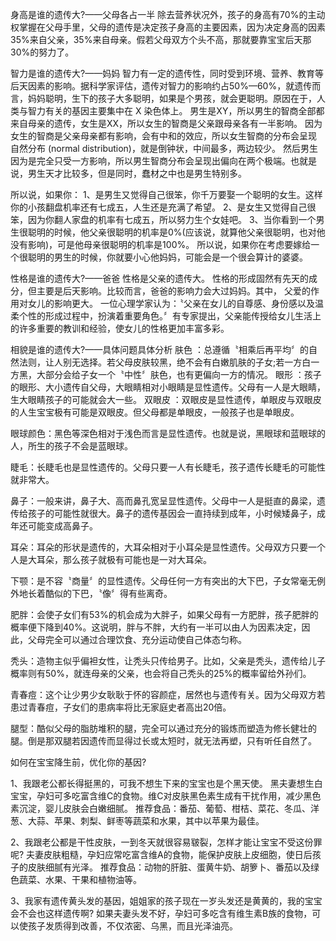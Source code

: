 身高是谁的遗传大?——父母各占一半
除去营养状况外，孩子的身高有70%的主动权掌握在父母手里，父母的遗传是决定孩子身高的主要因素，因为决定身高的因素35%来自父亲，35%来自母亲。假若父母双方个头不高，那就要靠宝宝后天那30%的努力了。
 
智力是谁的遗传大?——妈妈
智力有一定的遗传性，同时受到环境、营养、教育等后天因素的影响。据科学家评估，遗传对智力的影响约占50%—60%，就遗传而言，妈妈聪明，生下的孩子大多聪明，如果是个男孩，就会更聪明。原因在于，人类与智力有关的基因主要集中在 X 染色体上。
男生是XY，所以男生的智商全部都来自母亲的遗传，女生是XX，所以女生的智商是父亲跟母亲各有一半影响。
因为女生的智商是父亲母亲都有影响，会有中和的效应，所以女生智商的分布会呈现 自然分布 (normal distribution)，就是倒钟状，中间最多，两边较少。
然后男生因为是完全只受一方影响，所以男生智商分布会呈现出偏向在两个极端。也就是说，男生天才比较多，但是同时，蠢材之中也是男生特别多。
 
所以说，如果你：
1、是男生又觉得自己很笨，你千万要娶一个聪明的女生。这样你的小孩翻盘机率还有七成五，人生还是充满了希望。
2、是女生又觉得自己很笨，因为你翻人家盘的机率有七成五，所以努力生个女娃吧。
3、当你看到一个男生很聪明的时候，他父亲很聪明的机率是0%(应该说，就算他父亲很聪明，也对他没有影响)，可是他母亲很聪明的机率是100%。
所以说，如果你在考虑要嫁给一个很聪明的男生的时候，你就要小心他妈妈，可能会是一个很会算计的婆婆。


性格是谁的遗传大?——爸爸
性格是父亲的遗传大。 性格的形成固然有先天的成分，但主要是后天影响。比较而言，爸爸的影响力会大过妈妈。其中， 父爱的作用对女儿的影响更大。 一位心理学家认为：〝父亲在女儿的自尊感、身份感以及温柔个性的形成过程中，扮演着重要角色。〞有专家提出，父亲能传授给女儿生活上的许多重要的教训和经验，使女儿的性格更加丰富多彩。
 
相貌是谁的遗传大?——具体问题具体分析
肤色 ：总遵循〝相乘后再平均〞的自然法则，让人别无选择。若父母皮肤较黑，绝不会有白嫩肌肤的子女;若一方白一方黑，大部分会给子女一个〝中性〞肤色，也有更偏向一方的情况。
眼形 ：孩子的眼形、大小遗传自父母，大眼睛相对小眼睛是显性遗传。父母有一人是大眼睛，生大眼睛孩子的可能就会大一些。
双眼皮 ：双眼皮是显性遗传，单眼皮与双眼皮的人生宝宝极有可能是双眼皮。但父母都是单眼皮，一般孩子也是单眼皮。
 
眼球颜色：黑色等深色相对于浅色而言是显性遗传。也就是说，黑眼球和蓝眼球的人，所生的孩子不会是蓝眼球。
 
睫毛：长睫毛也是显性遗传的。父母只要一人有长睫毛，孩子遗传长睫毛的可能性就非常大。
 
鼻子：一般来讲，鼻子大、高而鼻孔宽呈显性遗传。父母中一人是挺直的鼻梁，遗传给孩子的可能性就很大。鼻子的遗传基因会一直持续到成年，小时候矮鼻子，成年还可能变成高鼻子。
 
耳朵：耳朵的形状是遗传的，大耳朵相对于小耳朵是显性遗传。父母双方只要一个人是大耳朵，那么孩子就极有可能也是一对大耳朵。
 
下颚：是不容〝商量〞的显性遗传。父母任何一方有突出的大下巴，子女常毫无例外地长着酷似的下巴，〝像〞得有些离奇。
 
肥胖：会使子女们有53%的机会成为大胖子，如果父母有一方肥胖，孩子肥胖的概率便下降到40%。这说明，胖与不胖，大约有一半可以由人为因素决定，因此，父母完全可以通过合理饮食、充分运动使自己体态匀称。
 
秃头：造物主似乎偏袒女性，让秃头只传给男子。比如，父亲是秃头，遗传给儿子概率则有50%，就连母亲的父亲，也会将自己秃头的25%的概率留给外孙们。
 
青春痘：这个让少男少女耿耿于怀的容颜症，居然也与遗传有关。因为父母双方若患过青春痘，子女们的患病率将比无家庭史者高出20倍。
 
腿型：酷似父母的脂肪堆积的腿，完全可以通过充分的锻炼而塑造为修长健壮的腿。倒是那双腿若因遗传而显得过长或太短时，就无法再塑，只有听任自然了。
 
如何在宝宝降生前，优化你的基因?
 
1、我跟老公都长得挺黑的，可我不想生下来的宝宝也是个黑天使。
黑夫妻想生白宝宝，孕妇可多吃富含维C的食物。维C对皮肤黑色素生成有干扰作用，减少黑色素沉淀，婴儿皮肤会白嫩细腻。
推荐食品：番茄、葡萄、柑桔、菜花、冬瓜、洋葱、大蒜、苹果、刺梨、鲜枣等蔬菜和水果，其中以苹果为最佳。


2、我跟老公都是干性皮肤，一到冬天就很容易皲裂，怎样才能让宝宝不受这份罪呢?
夫妻皮肤粗糙，孕妇应常吃富含维A的食物，能保护皮肤上皮细胞，使日后孩子的皮肤细腻有光泽。
推荐食品：动物的肝脏、蛋黄牛奶、胡箩卜、番茄以及绿色蔬菜、水果、干果和植物油等。
 
3、我家有遗传黄头发的基因，姐姐家的孩子现在一岁头发还是黄黄的，我的宝宝会不会也这样遗传啊?
如果夫妻头发不好，孕妇可多吃含有维生素B族的食物，可以使孩子发质得到改善，不仅浓密、乌黑，而且光泽油亮。